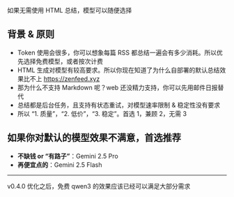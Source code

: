 如果无需使用 HTML 总结，模型可以随便选择

## 背景 & 原则
* Token 使用会很多，你可以想象每篇 RSS 都总结一遍会有多少消耗。所以优先选择免费模型，或者按次计费
* HTML 生成对模型有较高要求。所以你现在知道了为什么自部署的默认总结效果比不上 https://zenfeed.xyz
* 那为什么不支持 Markdown 呢？web 还没精力支持，你可以先用邮件日报替代
* 总结都是后台任务，且支持有状态重试，对模型速率限制 & 稳定性没有要求
* 所以 “1. 质量”，“2. 低价”，“3. 稳定”。首选 1，兼顾 2，无需 3

## 如果你对默认的模型效果不满意，首选推荐
* **不缺钱 or “有路子”**：Gemini 2.5 Pro
* **再便宜点的**：Gemini 2.5 Flash

---

v0.4.0 优化之后，免费 qwen3 的效果应该已经可以满足大部分需求